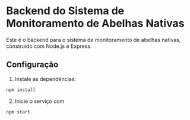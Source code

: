 # Backend do Sistema de Monitoramento de Abelhas Nativas

Este é o backend para o sistema de monitoramento de abelhas nativas, construído com Node.js e Express.

## Configuração

1. Instale as dependências:
```bash
npm install
```
2. Inicie o serviço com 
```bash
npm start
```

